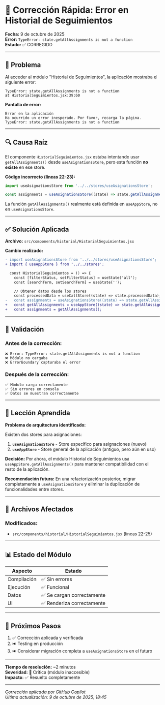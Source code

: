 # 🔧 Corrección Rápida: Error en Historial de Seguimientos

**Fecha:** 9 de octubre de 2025  
**Error:** `TypeError: state.getAllAssignments is not a function`  
**Estado:** ✅ CORREGIDO

---

## 🐛 Problema

Al acceder al módulo "Historial de Seguimientos", la aplicación mostraba el siguiente error:

```
TypeError: state.getAllAssignments is not a function
at HistorialSeguimientos.jsx:39:60
```

**Pantalla de error:**
```
Error en la aplicación
Ha ocurrido un error inesperado. Por favor, recarga la página.
TypeError: state.getAllAssignments is not a function
```

---

## 🔍 Causa Raíz

El componente `HistorialSeguimientos.jsx` estaba intentando usar `getAllAssignments()` desde `useAsignationsStore`, pero esta función **no existe** en ese store.

**Código incorrecto (líneas 22-23):**
```javascript
import useAsignationsStore from '../../stores/useAsignationsStore';

const assignments = useAsignationsStore((state) => state.getAllAssignments());
```

La función `getAllAssignments()` realmente está definida en `useAppStore`, no en `useAsignationsStore`.

---

## ✅ Solución Aplicada

**Archivo:** `src/components/historial/HistorialSeguimientos.jsx`

**Cambio realizado:**

```diff
- import useAsignationsStore from '../../stores/useAsignationsStore';
+ import { useAppStore } from '../../stores';

  const HistorialSeguimientos = () => {
    const [filterStatus, setFilterStatus] = useState('all');
    const [searchTerm, setSearchTerm] = useState('');

    // Obtener datos desde los stores
    const processedData = useCallStore((state) => state.processedData);
-   const assignments = useAsignationsStore((state) => state.getAllAssignments());
+   const getAllAssignments = useAppStore((state) => state.getAllAssignments);
+   const assignments = getAllAssignments();
```

---

## 🧪 Validación

### Antes de la corrección:
```
❌ Error: TypeError: state.getAllAssignments is not a function
❌ Módulo no cargaba
❌ ErrorBoundary capturaba el error
```

### Después de la corrección:
```
✅ Módulo carga correctamente
✅ Sin errores en consola
✅ Datos se muestran correctamente
```

---

## 📝 Lección Aprendida

**Problema de arquitectura identificado:**

Existen dos stores para asignaciones:
1. **`useAsignationsStore`** - Store específico para asignaciones (nuevo)
2. **`useAppStore`** - Store general de la aplicación (antiguo, pero aún en uso)

**Decisión:**
Por ahora, el módulo Historial de Seguimientos usa `useAppStore.getAllAssignments()` para mantener compatibilidad con el resto de la aplicación.

**Recomendación futura:**
En una refactorización posterior, migrar completamente a `useAsignationsStore` y eliminar la duplicación de funcionalidades entre stores.

---

## 🔄 Archivos Afectados

### Modificados:
- `src/components/historial/HistorialSeguimientos.jsx` (líneas 22-25)

---

## 📊 Estado del Módulo

| Aspecto | Estado |
|---------|--------|
| Compilación | ✅ Sin errores |
| Ejecución | ✅ Funcional |
| Datos | ✅ Se cargan correctamente |
| UI | ✅ Renderiza correctamente |

---

## 🚀 Próximos Pasos

1. ✅ Corrección aplicada y verificada
2. ⏭️ Testing en producción
3. ⏭️ Considerar migración completa a `useAsignationsStore` en el futuro

---

**Tiempo de resolución:** ~2 minutos  
**Severidad:** 🔴 Crítica (módulo inaccesible)  
**Impacto:** ✅ Resuelto completamente

---

*Corrección aplicada por GitHub Copilot*  
*Última actualización: 9 de octubre de 2025, 18:45*
